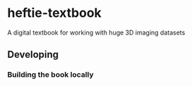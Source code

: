 # heftie-textbook
A digital textbook for working with huge 3D imaging datasets

## Developing

### Building the book locally
